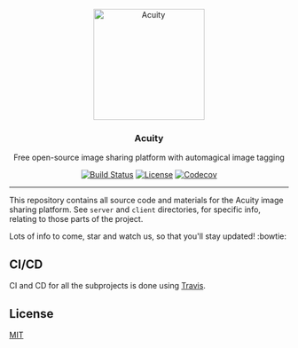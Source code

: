 <p align="center"><a href="https://thatimagetagging.site"><img src="https://cloud.githubusercontent.com/assets/3519438/19272712/d96cc6e8-8fc9-11e6-90f2-00e7a4156fff.png" alt="Acuity" height="200" /></a></p>
<h3 align="center">Acuity</h3>
<p align="center">Free open-source image sharing platform with automagical image tagging</p>
<p align="center">
<a href="https://travis-ci.org/Entake/acuity"><img src="https://travis-ci.org/Entake/acuity.svg?branch=master" alt="Build Status"></a>
<a href="https://raw.githubusercontent.com/Entake/acuity/master/LICENSEw"><img src="https://img.shields.io/badge/license-MIT-blue.svg" alt="License"></a>
<a href="https://codecov.io/gh/Entake/acuity"><img src="https://codecov.io/gh/Entake/acuity/branch/master/graph/badge.svg" alt="Codecov" /></a>
</p>

---

This repository contains all source code and materials for the Acuity image sharing platform.
See `server` and `client` directories, for specific info, relating to those parts of the project.

Lots of info to come, star and watch us, so that you'll stay updated! :bowtie:

## CI/CD

CI and CD for all the subprojects is done using [Travis](https://travis-ci.org).

## License

[MIT](https://opensource.org/licenses/mit-license)

